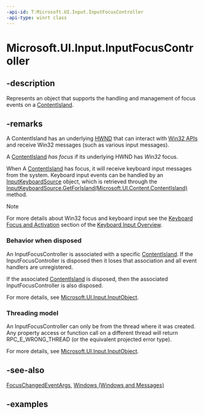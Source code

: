 ```yaml
---
-api-id: T:Microsoft.UI.Input.InputFocusController
-api-type: winrt class
---
```


# Microsoft.UI.Input.InputFocusController

<!--
public sealed class InputFocusController : Microsoft.UI.Input.InputObject
-->

## -description

Represents an object that supports the handling and management of focus events on a [ContentIsland](../microsoft.ui.content/contentisland.md).

## -remarks

A ContentIsland has an underlying [HWND](/windows/win32/winmsg/about-windows) that can interact with [Win32 APIs](/windows/win32/) and receive Win32 messages (such as various input messages).

A [ContentIsland](../microsoft.ui.content/contentisland.md) *has focus* if its underlying HWND has *Win32* focus.

When A [ContentIsland](../microsoft.ui.content/contentisland.md) has focus, it will receive keyboard input messages from the system. Keyboard input events can be handled by an [InputKeyboardSource](inputkeyboardsource.md) object, which is retrieved through the [InputKeyboardSource.GetForIsland(Microsoft.UI.Content.ContentIsland)](inputkeyboardsource_getforisland_618747298.md) method.

> [!NOTE]
> For more details about Win32 focus and keyboard input see the [Keyboard Focus and Activation](/windows/win32/inputdev/about-keyboard-input#keyboard-focus-and-activation) section of the [Keyboard Input Overview](/windows/win32/inputdev/about-keyboard-input).

### Behavior when disposed

An InputFocusController is associated with a specific [ContentIsland](../microsoft.ui.content/contentisland.md). If the InputFocusController is disposed then it loses that association and all event handlers are unregistered.

If the associated [ContentIsland](../microsoft.ui.content/contentisland.md) is disposed, then the associated InputFocusController is also disposed.

For more details, see [Microsoft.UI.Input.InputObject](inputobject.md).

### Threading model

An InputFocusController can only be from the thread where it was created. Any property access or function call on a different thread will return RPC_E_WRONG_THREAD (or the equivalent projected error type).

For more details, see [Microsoft.UI.Input.InputObject](inputobject.md).

## -see-also

[FocusChangedEventArgs](focuschangedeventargs.md), [Windows (Windows and Messages)](/windows/win32/winmsg/windows)

## -examples
